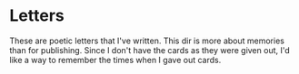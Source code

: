 # Letters

These are poetic letters that I've written. This dir is more about memories than for publishing. Since I don't have the cards as they were given out, I'd like a way to remember the times when I gave out cards.
